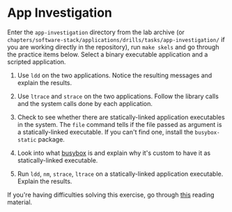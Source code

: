 # App Investigation

Enter the `app-investigation` directory from the lab archive (or `chapters/software-stack/applications/drills/tasks/app-investigation/` if you are working directly in the repository), run `make skels` and go through the practice items below.
Select a binary executable application and a scripted application.

1. Use `ldd` on the two applications.
   Notice the resulting messages and explain the results.

1. Use `ltrace` and `strace` on the two applications.
   Follow the library calls and the system calls done by each application.

1. Check to see whether there are statically-linked application executables in the system.
   The `file` command tells if the file passed as argument is a statically-linked executable.
   If you can't find one, install the `busybox-static` package.

1. Look into what [busybox](https://busybox.net/) is and explain why it's custom to have it as statically-linked executable.

1. Run `ldd`, `nm`, `strace`, `ltrace` on a statically-linked application executable.
   Explain the results.

If you're having difficulties solving this exercise, go through [this](../../../reading/app-investigate.md) reading material.
